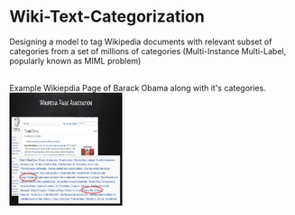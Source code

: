 # Wiki-Text-Categorization

Designing a model to tag Wikipedia documents with relevant subset of categories from a set of millions of categories (Multi-Instance Multi-Label, popularly known as MIML problem) <br/> <br/>

Example Wikiepdia Page of Barack Obama along with it's categories. <br/>
<img width="200"  height="200" src="wiki-categorization.png">